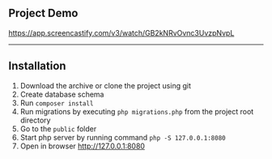 ## Project Demo
https://app.screencastify.com/v3/watch/GB2kNRvOvnc3UvzpNvpL
 
----
## Installation

1. Download the archive or clone the project using git
2. Create database schema
3. Run `composer install`
5. Run migrations by executing `php migrations.php` from the project root directory
6. Go to the `public` folder 
7. Start php server by running command `php -S 127.0.0.1:8080` 
8. Open in browser http://127.0.0.1:8080
 